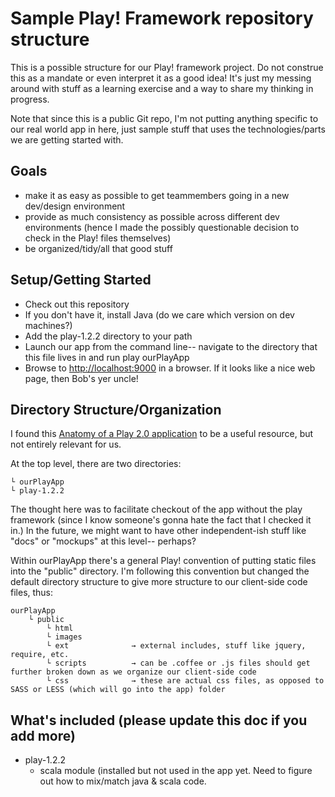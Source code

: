 ﻿Sample Play! Framework repository structure
=============
This is a possible structure for our Play! framework project. Do not construe this as a mandate or even 
interpret it as a good idea! It's just my messing around with stuff as a learning exercise and a way to 
share my thinking in progress. 

Note that since this is a public Git repo, I'm not putting anything specific to our real world app in 
here, just sample stuff that uses the technologies/parts we are getting started with.

Goals
-----------
- make it as easy as possible to get teammembers going in a new dev/design environment 
- provide as much consistency as possible across different dev environments (hence I made the possibly questionable decision to check in the Play! files themselves)
- be organized/tidy/all that good stuff

Setup/Getting Started
----------------
- Check out this repository
- If you don't have it, install Java (do we care which version on dev machines?)
- Add the play-1.2.2 directory to your path
- Launch our app from the command line-- navigate to the directory that this file lives in and run 
	play ourPlayApp
- Browse to [http://localhost:9000](http://localhost:9000) in a browser. If it looks like a nice web page, then Bob's yer uncle!

Directory Structure/Organization
-----------------
I found this [Anatomy of a Play 2.0 application](https://github.com/playframework/Play20/wiki/Anatomy) to be a 
useful resource, but not entirely relevant for us.

At the top level, there are two directories:

	└ ourPlayApp
	└ play-1.2.2

The thought here was to facilitate checkout of the app without the play framework (since I know someone's gonna hate the
fact that I checked it in.) In the future, we might want to have other independent-ish stuff like "docs" or "mockups" at
this level-- perhaps?

Within ourPlayApp there's a general Play! convention of putting static files into the "public" directory. I'm following
this convention but changed the default directory structure to give more structure to our client-side code files, thus:

	ourPlayApp
		└ public
			└ html
			└ images
			└ ext              → external includes, stuff like jquery, require, etc.
			└ scripts          → can be .coffee or .js files should get further broken down as we organize our client-side code
			└ css              → these are actual css files, as opposed to SASS or LESS (which will go into the app) folder


What's included (please update this doc if you add more)
-------------------
- play-1.2.2
    - scala module (installed but not used in the app yet. Need to figure out how to mix/match java & scala code.

